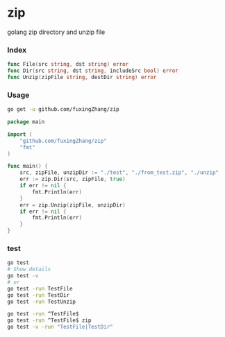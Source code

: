 # zip
golang zip directory and unzip file

### Index
```go
func File(src string, dst string) error 
func Dir(src string, dst string, includeSrc bool) error
func Unzip(zipFile string, destDir string) error
```  

### Usage
```bash
go get -u github.com/fuxingZhang/zip
```

```go
package main

import (
	"github.com/fuxingZhang/zip"
	"fmt"
)

func main() {
	src, zipFile, unzipDir := "./test", "./from_test.zip", "./unzip"
	err := zip.Dir(src, zipFile, true)
	if err != nil {
		fmt.Println(err)
	}
	err = zip.Unzip(zipFile, unzipDir)
	if err != nil {
		fmt.Println(err)
	}
}
```

### test
```bash
go test
# Show details
go test -v
# or
go test -run TestFile
go test -run TestDir
go test -run TestUnzip

go test -run ^TestFile$
go test -run ^TestFile$ zip
go test -v -run "TestFile|TestDir"
```